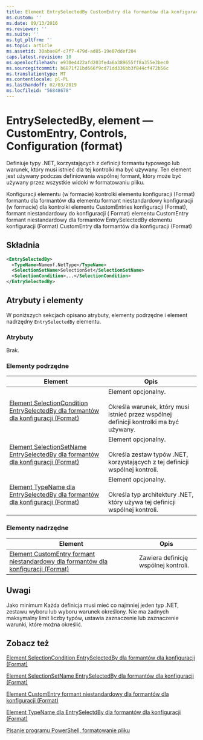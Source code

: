 ```yaml
---
title: Element EntrySelectedBy CustomEntry dla formantów dla konfiguracji (Format) | Dokumentacja firmy Microsoft
ms.custom: ''
ms.date: 09/13/2016
ms.reviewer: ''
ms.suite: ''
ms.tgt_pltfrm: ''
ms.topic: article
ms.assetid: 30abae8f-c7f7-479d-ad85-19e07ddef204
caps.latest.revision: 10
ms.openlocfilehash: e930e4422afd203feda6a389655ff8a355e3bec0
ms.sourcegitcommit: b6871f21bd666f9cd71dd336bb3f844cf472b56c
ms.translationtype: MT
ms.contentlocale: pl-PL
ms.lasthandoff: 02/03/2019
ms.locfileid: "56848678"
---
```

# <a name="entryselectedby-element-for-customentry-for-controls-for-configuration-format"></a>EntrySelectedBy, element — CustomEntry, Controls, Configuration (format)

Definiuje typy .NET, korzystających z definicji formantu typowego lub warunek, który musi istnieć dla tej kontrolki ma być używany. Ten element jest używany podczas definiowania wspólnej formant, który może być używany przez wszystkie widoki w formatowaniu pliku.

Konfiguracji elementu (w formacie) kontrolki elementu konfiguracji (Format) formantu dla formantów dla elementu formant niestandardowy konfiguracji (w formacie) dla kontrolki elementu CustomEntries konfiguracji (Format), formant niestandardowy do konfiguracji ( Format) elementu CustomEntry formant niestandardowy dla formantów EntrySelectedBy elementu konfiguracji (Format) CustomEntry dla formantów dla konfiguracji (Format)

## <a name="syntax"></a>Składnia

```xml
<EntrySelectedBy>
  <TypeName>Nameof.NetType</TypeName>
  <SelectionSetName>SelectionSet</SelectionSetName>
  <SelectionCondition>...</SelectionCondition>
</EntrySelectedBy>
```

## <a name="attributes-and-elements"></a>Atrybuty i elementy

W poniższych sekcjach opisano atrybuty, elementy podrzędne i element nadrzędny `EntrySelectedBy` elementu.

### <a name="attributes"></a>Atrybuty

Brak.

### <a name="child-elements"></a>Elementy podrzędne

|Element|Opis|
|-------------|-----------------|
|[Element SelectionCondition EntrySelectedBy dla formantów dla konfiguracji (Format)](./selectioncondition-element-for-entryselectedby-for-controls-for-configuration-format.md)|Element opcjonalny.<br /><br /> Określa warunek, który musi istnieć przez wspólnej definicji kontrolki ma być używany.|
|[Element SelectionSetName EntrySelectedBy dla formantów dla konfiguracji (Format)](./selectionsetname-element-for-selectioncondition-for-controls-for-configuration-format.md)|Element opcjonalny.<br /><br /> Określa zestaw typów .NET, korzystających z tej definicji wspólnej kontroli.|
|[Element TypeName dla EntrySelectedBy dla formantów dla konfiguracji (Format)](./typename-element-for-entryselectedby-for-controls-for-configuration-format.md)|Element opcjonalny.<br /><br /> Określa typ architektury .NET, który używa tej definicji wspólnej kontroli.|

### <a name="parent-elements"></a>Elementy nadrzędne

|Element|Opis|
|-------------|-----------------|
|[Element CustomEntry formant niestandardowy dla formantów dla konfiguracji (Format)](./customentry-element-for-customcontrol-for-controls-for-configuration-format.md)|Zawiera definicję wspólnej kontroli.|

## <a name="remarks"></a>Uwagi

Jako minimum Każda definicja musi mieć co najmniej jeden typ .NET, zestawu wyboru lub wyboru warunek określony. Nie ma żadnych maksymalny limit liczby typów, ustawia zaznaczenie lub zaznaczenie warunki, które można określić.

## <a name="see-also"></a>Zobacz też

[Element SelectionCondition EntrySelectedBy dla formantów dla konfiguracji (Format)](./selectioncondition-element-for-entryselectedby-for-controls-for-configuration-format.md)

[Element SelectionSetName EntrySelectedBy dla formantów dla konfiguracji (Format)](./selectionsetname-element-for-selectioncondition-for-controls-for-configuration-format.md)

[Element CustomEntry formant niestandardowy dla formantów dla konfiguracji (Format)](./customentry-element-for-customcontrol-for-controls-for-configuration-format.md)

[Element TypeName dla EntrySelectdBy dla formantów dla konfiguracji (Format)](./typename-element-for-selectioncondition-for-controls-for-configuration-format.md)

[Pisanie programu PowerShell, formatowanie pliku](./writing-a-powershell-formatting-file.md)
